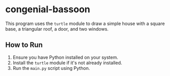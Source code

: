# congenial-bassoon

This program uses the `turtle` module to draw a simple house with a square base, a triangular roof, a door, and two windows.

## How to Run

1. Ensure you have Python installed on your system.
2. Install the `turtle` module if it's not already installed.
3. Run the `main.py` script using Python.